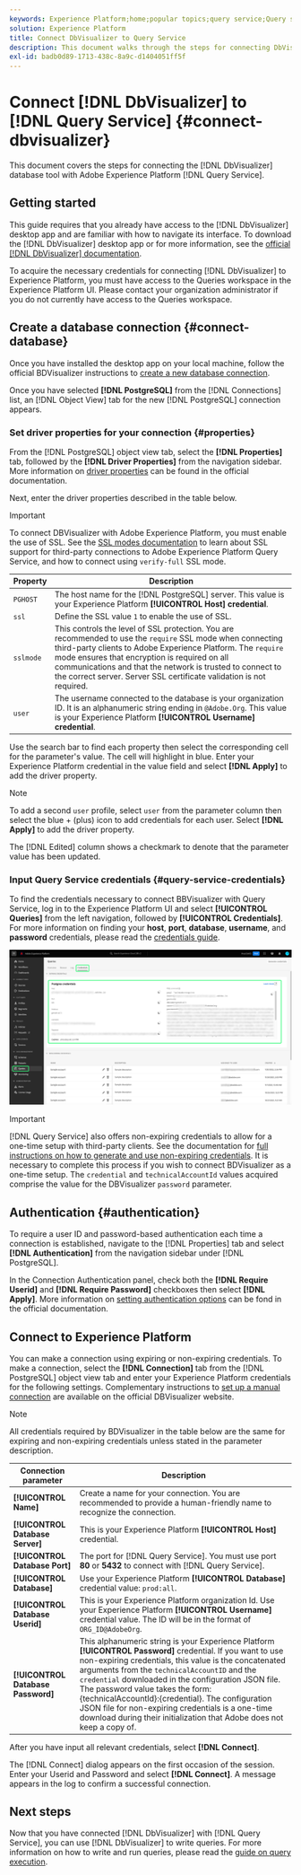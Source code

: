 ```yaml
---
keywords: Experience Platform;home;popular topics;query service;Query service;Db Visualizer;DbVisualizer;db visulaizer;connect to query service;
solution: Experience Platform
title: Connect DbVisualizer to Query Service
description: This document walks through the steps for connecting DbVisualizer with Adobe Experience Platform Query Service.
exl-id: badb0d89-1713-438c-8a9c-d1404051ff5f
---
```

# Connect [!DNL DbVisualizer] to [!DNL Query Service] {#connect-dbvisualizer}

This document covers the steps for connecting the [!DNL DbVisualizer] database tool with Adobe Experience Platform [!DNL Query Service].

## Getting started

This guide requires that you already have access to the [!DNL DbVisualizer] desktop app and are familiar with how to navigate its interface. To download the [!DNL DbVisualizer] desktop app or for more information, see the [official [!DNL DbVisualizer] documentation](https://www.dbvis.com/download/).

To acquire the necessary credentials for connecting [!DNL  DbVisualizer] to Experience Platform, you must have access to the Queries workspace in the Experience Platform UI. Please contact your organization administrator if you do not currently have access to the Queries workspace. 

## Create a database connection {#connect-database}

Once you have installed the desktop app on your local machine, follow the official BDVisualizer instructions to [create a new database connection](https://confluence.dbvis.com/display/UG130/Create+a+New+Database+Connection).

Once you have selected **[!DNL PostgreSQL]** from the [!DNL Connections] list, an [!DNL Object View] tab for the new [!DNL PostgreSQL] connection appears.

### Set driver properties for your connection {#properties}

From the [!DNL PostgreSQL] object view tab, select the **[!DNL Properties]** tab, followed by the **[!DNL Driver Properties]** from the navigation sidebar. More information on [driver properties](https://confluence.dbvis.com/display/UG130/Configuring+Connection+Properties#ConfiguringConnectionProperties-DriverProperties) can be found in the official documentation.

Next, enter the driver properties described in the table below.

>[!IMPORTANT]
>
>To connect DBVisualizer with Adobe Experience Platform, you must enable the use of SSL. See the [SSL modes documentation](./ssl-modes.md) to learn about SSL support for third-party connections to Adobe Experience Platform Query Service, and how to connect using `verify-full` SSL mode.

| Property | Description|
| ------ | ------ |
| `PGHOST` | The host name for the [!DNL PostgreSQL] server. This value is your Experience Platform **[!UICONTROL Host] credential**. |
| `ssl` | Define the SSL value `1` to enable the use of SSL. |
| `sslmode` | This controls the level of SSL protection. You are recommended to use the `require` SSL mode when connecting third-party clients to Adobe Experience Platform. The `require` mode ensures that encryption is required on all communications and that the network is trusted to connect to the correct server. Server SSL certificate validation is not required. |
| `user` | The username connected to the database is your organization ID. It is an alphanumeric string ending in `@Adobe.Org`. This value is your Experience Platform **[!UICONTROL Username] credential**. |

Use the search bar to find each property then select the corresponding cell for the parameter's value. The cell will highlight in blue. Enter your Experience Platform credential in the value field and select **[!DNL Apply]** to add the driver property.

>[!NOTE]
>
>To add a second `user` profile, select `user` from the parameter column then select the blue + (plus) icon to add credentials for each user. Select **[!DNL Apply]** to add the driver property.

The [!DNL Edited] column shows a checkmark to denote that the parameter value has been updated.

### Input Query Service credentials {#query-service-credentials}

To find the credentials necessary to connect BBVisualizer with Query Service, log in to the Experience Platform UI and select **[!UICONTROL Queries]** from the left navigation, followed by **[!UICONTROL Credentials]**. For more information on finding your **host**, **port**, **database**, **username**, and **password** credentials, please read the [credentials guide](../ui/credentials.md). 

![The Credentials page of the Experience Platform Queries workspace with Credentials and the Expiring Credentials highlighted.](../images/clients/dbvisualizer/query-service-credentials-page.png)

>[!IMPORTANT]
>
>[!DNL Query Service] also offers non-expiring credentials to allow for a one-time setup with third-party clients. See the documentation for [full instructions on how to generate and use non-expiring credentials](../ui/credentials.md#non-expiring-credentials). It is necessary to complete this process if you wish to connect BDVisualizer as a one-time setup. The `credential` and `technicalAccountId` values acquired comprise the value for the DBVisualizer `password` parameter.

## Authentication {#authentication}

To require a user ID and password-based authentication each time a connection is established, navigate to the [!DNL Properties] tab and select **[!DNL Authentication]** from the navigation sidebar under [!DNL PostgreSQL].

In the Connection Authentication panel, check both the **[!DNL Require Userid]** and **[!DNL Require Password]** checkboxes then select **[!DNL Apply]**. More information on [setting authentication options](https://confluence.dbvis.com/display/UG140/Setting+Common+Authentication+Options) can be fond in the official documentation.

## Connect to Experience Platform

You can make a connection using expiring or non-expiring credentials. To make a connection, select the **[!DNL Connection]** tab from the [!DNL PostgreSQL] object view tab and enter your Experience Platform credentials for the following settings. Complementary instructions to [set up a manual connection](https://confluence.dbvis.com/display/UG100/Setting+Up+a+Connection+Manually) are available on the official DBVisualizer website. 

>[!NOTE]
>
>All credentials required by BDVisualizer in the table below are the same for expiring and non-expiring credentials unless stated in the parameter description.

| Connection parameter  | Description |
|---|---|
|**[!UICONTROL Name]**| Create a name for your connection. You are recommended to provide a human-friendly name to recognize the connection. |
|**[!UICONTROL Database Server]**| This is your Experience Platform **[!UICONTROL Host]** credential. |
|**[!UICONTROL Database Port]**| The port for [!DNL Query Service]. You must use port **80** or **5432** to connect with [!DNL Query Service].|
|**[!UICONTROL Database]**| Use your Experience Platform **[!UICONTROL Database]** credential value: `prod:all`.|
|**[!UICONTROL Database Userid]**| This is your Experience Platform organization Id. Use your Experience Platform **[!UICONTROL Username]** credential value. The ID will be in the format of `ORG_ID@AdobeOrg`.| 
|**[!UICONTROL Database Password]**| This alphanumeric string is your Experience Platform **[!UICONTROL Password]** credential. If you want to use non-expiring credentials, this value is the concatenated arguments from the `technicalAccountID` and the `credential` downloaded in the configuration JSON file. The password value takes the form: {technicalAccountId}:{credential}. The configuration JSON file for non-expiring credentials is a one-time download during their initialization that Adobe does not keep a copy of. |

After you have input all relevant credentials, select **[!DNL Connect]**. 

The [!DNL Connect] dialog appears on the first occasion of the session. Enter your Userid and Password and select **[!DNL Connect]**. A message appears in the log to confirm a successful connection.

## Next steps

Now that you have connected [!DNL DbVisualizer] with [!DNL Query Service], you can use [!DNL DbVisualizer] to write queries. For more information on how to write and run queries, please read the [guide on query execution](../best-practices/writing-queries.md).

